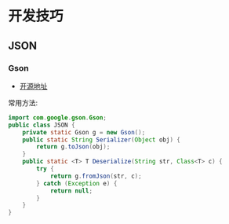 # 开发技巧

## JSON
### Gson
* [开源地址](https://github.com/google/gson)

常用方法:
```java
import com.google.gson.Gson;
public class JSON {
    private static Gson g = new Gson();
    public static String Serializer(Object obj) {
        return g.toJson(obj);
    }
    public static <T> T Deserialize(String str, Class<T> c) {
        try {
            return g.fromJson(str, c);
        } catch (Exception e) {
            return null;
        }
    }
}
```
